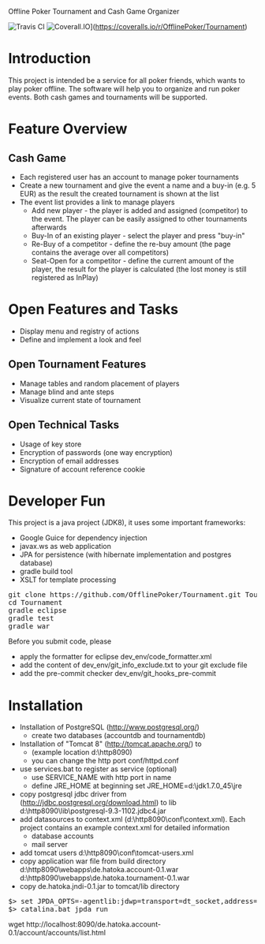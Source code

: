 Offline Poker Tournament and Cash Game Organizer

![Travis CI](https://travis-ci.org/OfflinePoker/Tournament.svg?branch=master) ![Coverall.IO](https://coveralls.io/repos/OfflinePoker/Tournament/badge.png)](https://coveralls.io/r/OfflinePoker/Tournament)

# Introduction

This project is intended be a service for all poker friends, which wants to play poker offline.
The software will help you to organize and run poker events.
Both cash games and tournaments will be supported.

# Feature Overview

## Cash Game

* Each registered user has an account to manage poker tournaments
* Create a new tournament and give the event a name and a buy-in (e.g. 5 EUR) as the result the created tournament is shown at the list
* The event list provides a link to manage players
    * Add new player - the player is added and assigned (competitor) to the event. The player can be easily assigned to other tournaments afterwards
    * Buy-In of an existing player - select the player and press "buy-in"
    * Re-Buy of a competitor - define the re-buy amount (the page contains the average over all competitors)
    * Seat-Open for a competitor - define the current amount of the player, the result for the player is calculated (the lost money is still registered as InPlay)

# Open Features and Tasks

* Display menu and registry of actions
* Define and implement a look and feel

## Open Tournament Features
* Manage tables and random placement of players
* Manage blind and ante steps
* Visualize current state of tournament

## Open Technical Tasks
* Usage of key store
* Encryption of passwords (one way encryption)
* Encryption of email addresses
* Signature of account reference cookie

# Developer Fun

This project is a java project (JDK8), it uses some important frameworks:
* Google Guice for dependency injection
* javax.ws as web application
* JPA for persistence (with hibernate implementation and postgres database)
* gradle build tool
* XSLT for template processing

<pre>
git clone https://github.com/OfflinePoker/Tournament.git Tournament
cd Tournament
gradle eclipse
gradle test
gradle war
</pre>

Before you submit code, please
* apply the formatter for eclipse dev_env/code_formatter.xml
* add the content of dev_env/git_info_exclude.txt to your git exclude file
* add the pre-commit checker dev_env/git_hooks_pre-commit

# Installation

* Installation of PostgreSQL (http://www.postgresql.org/)
    * create two databases (accountdb and tournamentdb)
* Installation of "Tomcat 8" (http://tomcat.apache.org/) to
    * (example location d:\http8090)
    * you can change the http port conf/httpd.conf
* use services.bat to register as service (optional)
    * use SERVICE_NAME with http port in name
    * define JRE_HOME at beginning set JRE_HOME=d:\jdk1.7.0_45\jre
* copy postgresql jdbc driver from (http://jdbc.postgresql.org/download.html) to lib
    d:\http8090\lib\postgresql-9.3-1102.jdbc4.jar
* add datasources to context.xml (d:\http8090\conf\context.xml). Each project contains an example context.xml for detailed information
    * database accounts
    * mail server
* add tomcat users
    d:\http8090\conf\tomcat-users.xml
* copy application war file from build directory
    d:\http8090\webapps\de.hatoka.account-0.1.war
    d:\http8090\webapps\de.hatoka.tournament-0.1.war
* copy de.hatoka.jndi-0.1.jar to tomcat/lib directory

<pre>
$> set JPDA_OPTS=-agentlib:jdwp=transport=dt_socket,address=6667,server=y,suspend=n
$> catalina.bat jpda run
</pre>

wget http://localhost:8090/de.hatoka.account-0.1/account/accounts/list.html
